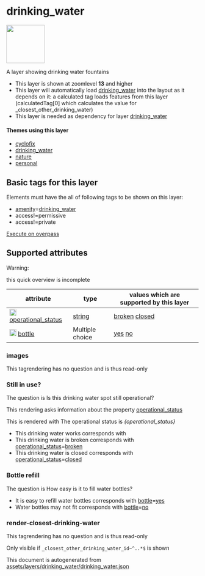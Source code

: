 

 drinking_water 
================



<img src='https://mapcomplete.osm.be/pin:#6BC4F7;./assets/layers/drinking_water/drips.svg' height="100px"> 

A layer showing drinking water fountains






  - This layer is shown at zoomlevel **13** and higher
  - This layer will automatically load  [drinking_water](./drinking_water.md)  into the layout as it depends on it:  a calculated tag loads features from this layer (calculatedTag[0] which calculates the value for _closest_other_drinking_water)
  - This layer is needed as dependency for layer [drinking_water](#drinking_water)




#### Themes using this layer 





  - [cyclofix](https://mapcomplete.osm.be/cyclofix)
  - [drinking_water](https://mapcomplete.osm.be/drinking_water)
  - [nature](https://mapcomplete.osm.be/nature)
  - [personal](https://mapcomplete.osm.be/personal)




 Basic tags for this layer 
---------------------------



Elements must have the all of following tags to be shown on this layer:



  - <a href='https://wiki.openstreetmap.org/wiki/Key:amenity' target='_blank'>amenity</a>=<a href='https://wiki.openstreetmap.org/wiki/Tag:amenity%3Ddrinking_water' target='_blank'>drinking_water</a>
  - access!=permissive
  - access!=private


[Execute on overpass](http://overpass-turbo.eu/?Q=%5Bout%3Ajson%5D%5Btimeout%3A90%5D%3B(%20%20%20%20nwr%5B%22amenity%22%3D%22drinking_water%22%5D%5B%22access%22!%3D%22permissive%22%5D%5B%22access%22!%3D%22private%22%5D(%7B%7Bbbox%7D%7D)%3B%0A)%3Bout%20body%3B%3E%3Bout%20skel%20qt%3B)



 Supported attributes 
----------------------



Warning: 

this quick overview is incomplete



attribute | type | values which are supported by this layer
----------- | ------ | ------------------------------------------
[<img src='https://mapcomplete.osm.be/assets/svg/statistics.svg' height='18px'>](https://taginfo.openstreetmap.org/keys/operational_status#values) [operational_status](https://wiki.openstreetmap.org/wiki/Key:operational_status) | [string](../SpecialInputElements.md#string) | [](https://wiki.openstreetmap.org/wiki/Tag:operational_status%3D) [broken](https://wiki.openstreetmap.org/wiki/Tag:operational_status%3Dbroken) [closed](https://wiki.openstreetmap.org/wiki/Tag:operational_status%3Dclosed)
[<img src='https://mapcomplete.osm.be/assets/svg/statistics.svg' height='18px'>](https://taginfo.openstreetmap.org/keys/bottle#values) [bottle](https://wiki.openstreetmap.org/wiki/Key:bottle) | Multiple choice | [yes](https://wiki.openstreetmap.org/wiki/Tag:bottle%3Dyes) [no](https://wiki.openstreetmap.org/wiki/Tag:bottle%3Dno)




### images 



This tagrendering has no question and is thus read-only





### Still in use? 



The question is  Is this drinking water spot still operational?

This rendering asks information about the property  [operational_status](https://wiki.openstreetmap.org/wiki/Key:operational_status) 

This is rendered with The operational status is <i>{operational_status}</i>





  - This drinking water works corresponds with 
  - This drinking water is broken corresponds with <a href='https://wiki.openstreetmap.org/wiki/Key:operational_status' target='_blank'>operational_status</a>=<a href='https://wiki.openstreetmap.org/wiki/Tag:operational_status%3Dbroken' target='_blank'>broken</a>
  - This drinking water is closed corresponds with <a href='https://wiki.openstreetmap.org/wiki/Key:operational_status' target='_blank'>operational_status</a>=<a href='https://wiki.openstreetmap.org/wiki/Tag:operational_status%3Dclosed' target='_blank'>closed</a>




### Bottle refill 



The question is  How easy is it to fill water bottles?





  - It is easy to refill water bottles corresponds with <a href='https://wiki.openstreetmap.org/wiki/Key:bottle' target='_blank'>bottle</a>=<a href='https://wiki.openstreetmap.org/wiki/Tag:bottle%3Dyes' target='_blank'>yes</a>
  - Water bottles may not fit corresponds with <a href='https://wiki.openstreetmap.org/wiki/Key:bottle' target='_blank'>bottle</a>=<a href='https://wiki.openstreetmap.org/wiki/Tag:bottle%3Dno' target='_blank'>no</a>




### render-closest-drinking-water 



This tagrendering has no question and is thus read-only



Only visible if `_closest_other_drinking_water_id~^..*$` is shown 

This document is autogenerated from [assets/layers/drinking_water/drinking_water.json](https://github.com/pietervdvn/MapComplete/blob/develop/assets/layers/drinking_water/drinking_water.json)